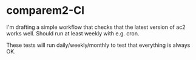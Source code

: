 # comparem2-CI

I'm drafting a simple workflow that checks that the latest version of ac2 works well. Should run at least weekly with e.g. cron.


These tests will run daily/weekly/monthly to test that everything is always OK.
